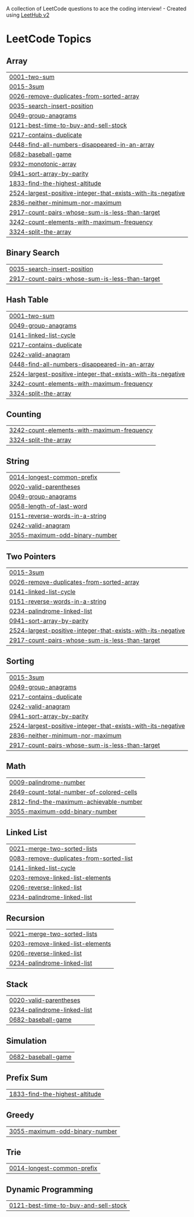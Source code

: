 A collection of LeetCode questions to ace the coding interview! - Created using [LeetHub v2](https://github.com/arunbhardwaj/LeetHub-2.0)
<!---LeetCode Topics Start-->
# LeetCode Topics
## Array
|  |
| ------- |
| [0001-two-sum](https://github.com/mohammedrimshan/leetcode/tree/master/0001-two-sum) |
| [0015-3sum](https://github.com/mohammedrimshan/leetcode/tree/master/0015-3sum) |
| [0026-remove-duplicates-from-sorted-array](https://github.com/mohammedrimshan/leetcode/tree/master/0026-remove-duplicates-from-sorted-array) |
| [0035-search-insert-position](https://github.com/mohammedrimshan/leetcode/tree/master/0035-search-insert-position) |
| [0049-group-anagrams](https://github.com/mohammedrimshan/leetcode/tree/master/0049-group-anagrams) |
| [0121-best-time-to-buy-and-sell-stock](https://github.com/mohammedrimshan/leetcode/tree/master/0121-best-time-to-buy-and-sell-stock) |
| [0217-contains-duplicate](https://github.com/mohammedrimshan/leetcode/tree/master/0217-contains-duplicate) |
| [0448-find-all-numbers-disappeared-in-an-array](https://github.com/mohammedrimshan/leetcode/tree/master/0448-find-all-numbers-disappeared-in-an-array) |
| [0682-baseball-game](https://github.com/mohammedrimshan/leetcode/tree/master/0682-baseball-game) |
| [0932-monotonic-array](https://github.com/mohammedrimshan/leetcode/tree/master/0932-monotonic-array) |
| [0941-sort-array-by-parity](https://github.com/mohammedrimshan/leetcode/tree/master/0941-sort-array-by-parity) |
| [1833-find-the-highest-altitude](https://github.com/mohammedrimshan/leetcode/tree/master/1833-find-the-highest-altitude) |
| [2524-largest-positive-integer-that-exists-with-its-negative](https://github.com/mohammedrimshan/leetcode/tree/master/2524-largest-positive-integer-that-exists-with-its-negative) |
| [2836-neither-minimum-nor-maximum](https://github.com/mohammedrimshan/leetcode/tree/master/2836-neither-minimum-nor-maximum) |
| [2917-count-pairs-whose-sum-is-less-than-target](https://github.com/mohammedrimshan/leetcode/tree/master/2917-count-pairs-whose-sum-is-less-than-target) |
| [3242-count-elements-with-maximum-frequency](https://github.com/mohammedrimshan/leetcode/tree/master/3242-count-elements-with-maximum-frequency) |
| [3324-split-the-array](https://github.com/mohammedrimshan/leetcode/tree/master/3324-split-the-array) |
## Binary Search
|  |
| ------- |
| [0035-search-insert-position](https://github.com/mohammedrimshan/leetcode/tree/master/0035-search-insert-position) |
| [2917-count-pairs-whose-sum-is-less-than-target](https://github.com/mohammedrimshan/leetcode/tree/master/2917-count-pairs-whose-sum-is-less-than-target) |
## Hash Table
|  |
| ------- |
| [0001-two-sum](https://github.com/mohammedrimshan/leetcode/tree/master/0001-two-sum) |
| [0049-group-anagrams](https://github.com/mohammedrimshan/leetcode/tree/master/0049-group-anagrams) |
| [0141-linked-list-cycle](https://github.com/mohammedrimshan/leetcode/tree/master/0141-linked-list-cycle) |
| [0217-contains-duplicate](https://github.com/mohammedrimshan/leetcode/tree/master/0217-contains-duplicate) |
| [0242-valid-anagram](https://github.com/mohammedrimshan/leetcode/tree/master/0242-valid-anagram) |
| [0448-find-all-numbers-disappeared-in-an-array](https://github.com/mohammedrimshan/leetcode/tree/master/0448-find-all-numbers-disappeared-in-an-array) |
| [2524-largest-positive-integer-that-exists-with-its-negative](https://github.com/mohammedrimshan/leetcode/tree/master/2524-largest-positive-integer-that-exists-with-its-negative) |
| [3242-count-elements-with-maximum-frequency](https://github.com/mohammedrimshan/leetcode/tree/master/3242-count-elements-with-maximum-frequency) |
| [3324-split-the-array](https://github.com/mohammedrimshan/leetcode/tree/master/3324-split-the-array) |
## Counting
|  |
| ------- |
| [3242-count-elements-with-maximum-frequency](https://github.com/mohammedrimshan/leetcode/tree/master/3242-count-elements-with-maximum-frequency) |
| [3324-split-the-array](https://github.com/mohammedrimshan/leetcode/tree/master/3324-split-the-array) |
## String
|  |
| ------- |
| [0014-longest-common-prefix](https://github.com/mohammedrimshan/leetcode/tree/master/0014-longest-common-prefix) |
| [0020-valid-parentheses](https://github.com/mohammedrimshan/leetcode/tree/master/0020-valid-parentheses) |
| [0049-group-anagrams](https://github.com/mohammedrimshan/leetcode/tree/master/0049-group-anagrams) |
| [0058-length-of-last-word](https://github.com/mohammedrimshan/leetcode/tree/master/0058-length-of-last-word) |
| [0151-reverse-words-in-a-string](https://github.com/mohammedrimshan/leetcode/tree/master/0151-reverse-words-in-a-string) |
| [0242-valid-anagram](https://github.com/mohammedrimshan/leetcode/tree/master/0242-valid-anagram) |
| [3055-maximum-odd-binary-number](https://github.com/mohammedrimshan/leetcode/tree/master/3055-maximum-odd-binary-number) |
## Two Pointers
|  |
| ------- |
| [0015-3sum](https://github.com/mohammedrimshan/leetcode/tree/master/0015-3sum) |
| [0026-remove-duplicates-from-sorted-array](https://github.com/mohammedrimshan/leetcode/tree/master/0026-remove-duplicates-from-sorted-array) |
| [0141-linked-list-cycle](https://github.com/mohammedrimshan/leetcode/tree/master/0141-linked-list-cycle) |
| [0151-reverse-words-in-a-string](https://github.com/mohammedrimshan/leetcode/tree/master/0151-reverse-words-in-a-string) |
| [0234-palindrome-linked-list](https://github.com/mohammedrimshan/leetcode/tree/master/0234-palindrome-linked-list) |
| [0941-sort-array-by-parity](https://github.com/mohammedrimshan/leetcode/tree/master/0941-sort-array-by-parity) |
| [2524-largest-positive-integer-that-exists-with-its-negative](https://github.com/mohammedrimshan/leetcode/tree/master/2524-largest-positive-integer-that-exists-with-its-negative) |
| [2917-count-pairs-whose-sum-is-less-than-target](https://github.com/mohammedrimshan/leetcode/tree/master/2917-count-pairs-whose-sum-is-less-than-target) |
## Sorting
|  |
| ------- |
| [0015-3sum](https://github.com/mohammedrimshan/leetcode/tree/master/0015-3sum) |
| [0049-group-anagrams](https://github.com/mohammedrimshan/leetcode/tree/master/0049-group-anagrams) |
| [0217-contains-duplicate](https://github.com/mohammedrimshan/leetcode/tree/master/0217-contains-duplicate) |
| [0242-valid-anagram](https://github.com/mohammedrimshan/leetcode/tree/master/0242-valid-anagram) |
| [0941-sort-array-by-parity](https://github.com/mohammedrimshan/leetcode/tree/master/0941-sort-array-by-parity) |
| [2524-largest-positive-integer-that-exists-with-its-negative](https://github.com/mohammedrimshan/leetcode/tree/master/2524-largest-positive-integer-that-exists-with-its-negative) |
| [2836-neither-minimum-nor-maximum](https://github.com/mohammedrimshan/leetcode/tree/master/2836-neither-minimum-nor-maximum) |
| [2917-count-pairs-whose-sum-is-less-than-target](https://github.com/mohammedrimshan/leetcode/tree/master/2917-count-pairs-whose-sum-is-less-than-target) |
## Math
|  |
| ------- |
| [0009-palindrome-number](https://github.com/mohammedrimshan/leetcode/tree/master/0009-palindrome-number) |
| [2649-count-total-number-of-colored-cells](https://github.com/mohammedrimshan/leetcode/tree/master/2649-count-total-number-of-colored-cells) |
| [2812-find-the-maximum-achievable-number](https://github.com/mohammedrimshan/leetcode/tree/master/2812-find-the-maximum-achievable-number) |
| [3055-maximum-odd-binary-number](https://github.com/mohammedrimshan/leetcode/tree/master/3055-maximum-odd-binary-number) |
## Linked List
|  |
| ------- |
| [0021-merge-two-sorted-lists](https://github.com/mohammedrimshan/leetcode/tree/master/0021-merge-two-sorted-lists) |
| [0083-remove-duplicates-from-sorted-list](https://github.com/mohammedrimshan/leetcode/tree/master/0083-remove-duplicates-from-sorted-list) |
| [0141-linked-list-cycle](https://github.com/mohammedrimshan/leetcode/tree/master/0141-linked-list-cycle) |
| [0203-remove-linked-list-elements](https://github.com/mohammedrimshan/leetcode/tree/master/0203-remove-linked-list-elements) |
| [0206-reverse-linked-list](https://github.com/mohammedrimshan/leetcode/tree/master/0206-reverse-linked-list) |
| [0234-palindrome-linked-list](https://github.com/mohammedrimshan/leetcode/tree/master/0234-palindrome-linked-list) |
## Recursion
|  |
| ------- |
| [0021-merge-two-sorted-lists](https://github.com/mohammedrimshan/leetcode/tree/master/0021-merge-two-sorted-lists) |
| [0203-remove-linked-list-elements](https://github.com/mohammedrimshan/leetcode/tree/master/0203-remove-linked-list-elements) |
| [0206-reverse-linked-list](https://github.com/mohammedrimshan/leetcode/tree/master/0206-reverse-linked-list) |
| [0234-palindrome-linked-list](https://github.com/mohammedrimshan/leetcode/tree/master/0234-palindrome-linked-list) |
## Stack
|  |
| ------- |
| [0020-valid-parentheses](https://github.com/mohammedrimshan/leetcode/tree/master/0020-valid-parentheses) |
| [0234-palindrome-linked-list](https://github.com/mohammedrimshan/leetcode/tree/master/0234-palindrome-linked-list) |
| [0682-baseball-game](https://github.com/mohammedrimshan/leetcode/tree/master/0682-baseball-game) |
## Simulation
|  |
| ------- |
| [0682-baseball-game](https://github.com/mohammedrimshan/leetcode/tree/master/0682-baseball-game) |
## Prefix Sum
|  |
| ------- |
| [1833-find-the-highest-altitude](https://github.com/mohammedrimshan/leetcode/tree/master/1833-find-the-highest-altitude) |
## Greedy
|  |
| ------- |
| [3055-maximum-odd-binary-number](https://github.com/mohammedrimshan/leetcode/tree/master/3055-maximum-odd-binary-number) |
## Trie
|  |
| ------- |
| [0014-longest-common-prefix](https://github.com/mohammedrimshan/leetcode/tree/master/0014-longest-common-prefix) |
## Dynamic Programming
|  |
| ------- |
| [0121-best-time-to-buy-and-sell-stock](https://github.com/mohammedrimshan/leetcode/tree/master/0121-best-time-to-buy-and-sell-stock) |
<!---LeetCode Topics End-->